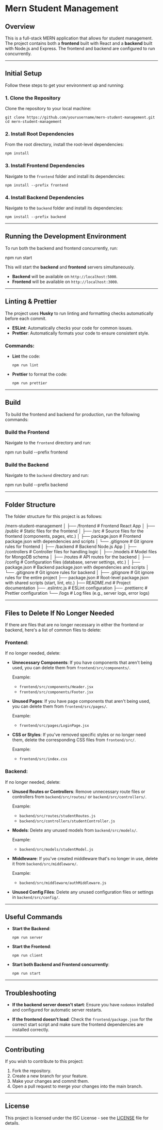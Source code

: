 # Mern Student Management

## Overview

This is a full-stack MERN application that allows for student management. The project contains both a **frontend** built with React and a **backend** built with Node.js and Express. The frontend and backend are configured to run concurrently.

---

## Initial Setup

Follow these steps to get your environment up and running:

### 1. Clone the Repository

Clone the repository to your local machine:

 ```
git clone https://github.com/yourusername/mern-student-management.git cd mern-student-management
 ```

### 2. Install Root Dependencies

From the root directory, install the root-level dependencies:

 ```
npm install
 ```

### 3. Install Frontend Dependencies

Navigate to the `frontend` folder and install its dependencies:

 ```
npm install --prefix frontend
 ```

### 4. Install Backend Dependencies

Navigate to the `backend` folder and install its dependencies:

 ```
npm install --prefix backend
 ```

---

## Running the Development Environment

To run both the backend and frontend concurrently, run:

npm run start

This will start the **backend** and **frontend** servers simultaneously.

- **Backend** will be available on `http://localhost:5000`.
- **Frontend** will be available on `http://localhost:3000`.

---

## Linting & Prettier

The project uses **Husky** to run linting and formatting checks automatically before each commit.

- **ESLint**: Automatically checks your code for common issues.
- **Prettier**: Automatically formats your code to ensure consistent style.

### Commands:

- **Lint** the code:

  ```
  npm run lint
  ```

- **Prettier** to format the code:

  ```
  npm run prettier
  ```

---

## Build

To build the frontend and backend for production, run the following commands:

### Build the Frontend

Navigate to the `frontend` directory and run:

npm run build --prefix frontend

### Build the Backend

Navigate to the `backend` directory and run:

npm run build --prefix backend

---

## Folder Structure

The folder structure for this project is as follows:

/mern-student-management
│
├── /frontend # Frontend React App
│ ├── /public # Static files for the frontend
│ ├── /src # Source files for the frontend (components, pages, etc.)
│ ├── package.json # Frontend package.json with dependencies and scripts
│ └── .gitignore # Git ignore rules for frontend
│
├── /backend # Backend Node.js App
│ ├── /controllers # Controller files for handling logic
│ ├── /models # Model files for MongoDB schema
│ ├── /routes # API routes for the backend
│ ├── /config # Configuration files (database, server settings, etc.)
│ ├── package.json # Backend package.json with dependencies and scripts
│ └── .gitignore # Git ignore rules for backend
│
├── .gitignore # Git ignore rules for the entire project
├── package.json # Root-level package.json with shared scripts (start, lint, etc.)
├── README.md # Project documentation
├── .eslintrc.js # ESLint configuration
├── .prettierrc # Prettier configuration
└── /logs # Log files (e.g., server logs, error logs)

---

## Files to Delete If No Longer Needed

If there are files that are no longer necessary in either the frontend or backend, here's a list of common files to delete:

### **Frontend:**

If no longer needed, delete:


- **Unnecessary Components**: If you have components that aren't being used, you can delete them from `frontend/src/components/`.

  Example:

  - `frontend/src/components/Header.jsx`
  - `frontend/src/components/Footer.jsx`

- **Unused Pages**: If you have page components that aren't being used, you can delete them from `frontend/src/pages/`.

  Example:

  - `frontend/src/pages/LoginPage.jsx`

- **CSS or Styles**: If you've removed specific styles or no longer need them, delete the corresponding CSS files from `frontend/src/`.

  Example:

  - `frontend/src/index.css`

### **Backend:**

If no longer needed, delete:

- **Unused Routes or Controllers**: Remove unnecessary route files or controllers from `backend/src/routes/` or `backend/src/controllers/`.

  Example:

  - `backend/src/routes/studentRoutes.js`
  - `backend/src/controllers/studentController.js`

- **Models**: Delete any unused models from `backend/src/models/`.

  Example:

  - `backend/src/models/studentModel.js`

- **Middleware**: If you've created middleware that's no longer in use, delete it from `backend/src/middleware/`.

  Example:

  - `backend/src/middleware/authMiddleware.js`

- **Unused Config Files**: Delete any unused configuration files or settings in `backend/src/config/`.

---

## Useful Commands

- **Start the Backend**:

  ```
  npm run server
  ```

- **Start the Frontend**:

  ```
  npm run client
  ```

- **Start both Backend and Frontend concurrently**:

  ```
  npm run start
  ```

---

## Troubleshooting

- **If the backend server doesn't start**: Ensure you have `nodemon` installed and configured for automatic server restarts.

- **If the frontend doesn't load**: Check the `frontend/package.json` for the correct start script and make sure the frontend dependencies are installed correctly.

---

## Contributing

If you wish to contribute to this project:

1. Fork the repository.
2. Create a new branch for your feature.
3. Make your changes and commit them.
4. Open a pull request to merge your changes into the main branch.

---

## License

This project is licensed under the ISC License - see the [LICENSE](LICENSE) file for details.
